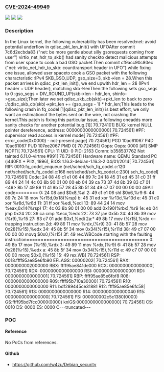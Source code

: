 ### [CVE-2024-49949](https://cve.mitre.org/cgi-bin/cvename.cgi?name=CVE-2024-49949)
![](https://img.shields.io/static/v1?label=Product&message=Linux&color=blue)
![](https://img.shields.io/static/v1?label=Version&message=960b360ca746%3C%20d70ca7598943%20&color=brighgreen)
![](https://img.shields.io/static/v1?label=Vulnerability&message=n%2Fa&color=brighgreen)

### Description

In the Linux kernel, the following vulnerability has been resolved:net: avoid potential underflow in qdisc_pkt_len_init() with UFOAfter commit 7c6d2ecbda83 ("net: be more gentle about silly gsorequests coming from user") virtio_net_hdr_to_skb() had sanity checkto detect malicious attempts from user space to cook a bad GSO packet.Then commit cf9acc90c80ec ("net: virtio_net_hdr_to_skb: counttransport header in UFO") while fixing one issue, allowed user spaceto cook a GSO packet with the following characteristic :IPv4 SKB_GSO_UDP, gso_size=3, skb->len = 28.When this packet arrives in qdisc_pkt_len_init(), we end upwith hdr_len = 28 (IPv4 header + UDP header), matching skb->lenThen the following sets gso_segs to 0 :gso_segs = DIV_ROUND_UP(skb->len - hdr_len,                        shinfo->gso_size);Then later we set qdisc_skb_cb(skb)->pkt_len to back to zero :/qdisc_skb_cb(skb)->pkt_len += (gso_segs - 1) * hdr_len;This leads to the following crash in fq_codel [1]qdisc_pkt_len_init() is best effort, we only want an estimationof the bytes sent on the wire, not crashing the kernel.This patch is fixing this particular issue, a following oneadds more sanity checks for another potential bug.[1][   70.724101] BUG: kernel NULL pointer dereference, address: 0000000000000000[   70.724561] #PF: supervisor read access in kernel mode[   70.724561] #PF: error_code(0x0000) - not-present page[   70.724561] PGD 10ac61067 P4D 10ac61067 PUD 107ee2067 PMD 0[   70.724561] Oops: Oops: 0000 [#1] SMP NOPTI[   70.724561] CPU: 11 UID: 0 PID: 2163 Comm: b358537762 Not tainted 6.11.0-virtme #991[   70.724561] Hardware name: QEMU Standard PC (i440FX + PIIX, 1996), BIOS 1.16.3-debian-1.16.3-2 04/01/2014[   70.724561] RIP: 0010:fq_codel_enqueue (net/sched/sch_fq_codel.c:120 net/sched/sch_fq_codel.c:168 net/sched/sch_fq_codel.c:230) sch_fq_codel[ 70.724561] Code: 24 08 49 c1 e1 06 44 89 7c 24 18 45 31 ed 45 31 c0 31 ff 89 44 24 14 4c 03 8b 90 01 00 00 eb 04 39 ca 73 37 4d 8b 39 83 c7 01 <49> 8b 17 49 89 11 41 8b 57 28 45 8b 5f 34 49 c7 07 00 00 00 00 49All code========   0:	24 08                	and    $0x8,%al   2:	49 c1 e1 06          	shl    $0x6,%r9   6:	44 89 7c 24 18       	mov    %r15d,0x18(%rsp)   b:	45 31 ed             	xor    %r13d,%r13d   e:	45 31 c0             	xor    %r8d,%r8d  11:	31 ff                	xor    %edi,%edi  13:	89 44 24 14          	mov    %eax,0x14(%rsp)  17:	4c 03 8b 90 01 00 00 	add    0x190(%rbx),%r9  1e:	eb 04                	jmp    0x24  20:	39 ca                	cmp    %ecx,%edx  22:	73 37                	jae    0x5b  24:	4d 8b 39             	mov    (%r9),%r15  27:	83 c7 01             	add    $0x1,%edi  2a:*	49 8b 17             	mov    (%r15),%rdx		<-- trapping instruction  2d:	49 89 11             	mov    %rdx,(%r9)  30:	41 8b 57 28          	mov    0x28(%r15),%edx  34:	45 8b 5f 34          	mov    0x34(%r15),%r11d  38:	49 c7 07 00 00 00 00 	movq   $0x0,(%r15)  3f:	49                   	rex.WBCode starting with the faulting instruction===========================================   0:	49 8b 17             	mov    (%r15),%rdx   3:	49 89 11             	mov    %rdx,(%r9)   6:	41 8b 57 28          	mov    0x28(%r15),%edx   a:	45 8b 5f 34          	mov    0x34(%r15),%r11d   e:	49 c7 07 00 00 00 00 	movq   $0x0,(%r15)  15:	49                   	rex.WB[   70.724561] RSP: 0018:ffff95ae85e6fb90 EFLAGS: 00000202[   70.724561] RAX: 0000000002000000 RBX: ffff95ae841de000 RCX: 0000000000000000[   70.724561] RDX: 0000000000000000 RSI: 0000000000000001 RDI: 0000000000000001[   70.724561] RBP: ffff95ae85e6fbf8 R08: 0000000000000000 R09: ffff95b710a30000[   70.724561] R10: 0000000000000000 R11: bdf289445ce31881 R12: ffff95ae85e6fc58[   70.724561] R13: 0000000000000000 R14: 0000000000000040 R15: 0000000000000000[   70.724561] FS:  000000002c5c1380(0000) GS:ffff95bd7fcc0000(0000) knlGS:0000000000000000[   70.724561] CS:  0010 DS: 0000 ES: 0000 C---truncated---

### POC

#### Reference
No PoCs from references.

#### Github
- https://github.com/w4zu/Debian_security


